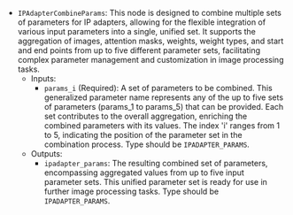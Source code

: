 - `IPAdapterCombineParams`: This node is designed to combine multiple sets of parameters for IP adapters, allowing for the flexible integration of various input parameters into a single, unified set. It supports the aggregation of images, attention masks, weights, weight types, and start and end points from up to five different parameter sets, facilitating complex parameter management and customization in image processing tasks.
    - Inputs:
        - `params_i` (Required): A set of parameters to be combined. This generalized parameter name represents any of the up to five sets of parameters (params_1 to params_5) that can be provided. Each set contributes to the overall aggregation, enriching the combined parameters with its values. The index 'i' ranges from 1 to 5, indicating the position of the parameter set in the combination process. Type should be `IPADAPTER_PARAMS`.
    - Outputs:
        - `ipadapter_params`: The resulting combined set of parameters, encompassing aggregated values from up to five input parameter sets. This unified parameter set is ready for use in further image processing tasks. Type should be `IPADAPTER_PARAMS`.
